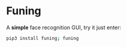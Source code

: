 # Funing  
A **simple** face recognition GUI, try it just enter:  
```bash
pip3 install funing; funing
```

